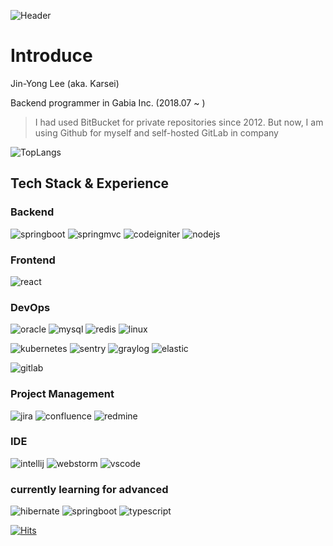 ![Header](https://capsule-render.vercel.app/api?type=waving&color=auto&height=300&section=header&text=Welcome!&fontSize=90&animation=fadeIn&fontAlignY=38&desc=Karsei%20Github%20Profile&descAlignY=51&descAlign=62)

# Introduce

Jin-Yong Lee (aka. Karsei)

Backend programmer in Gabia Inc. (2018.07 ~ )

> I had used BitBucket for private repositories since 2012. But now, I am using Github for myself and self-hosted GitLab in company

![TopLangs](https://github-readme-stats.vercel.app/api/top-langs/?username=karsei&layout=compact&hide=c%23)

## Tech Stack & Experience

### Backend

![springboot](https://img.shields.io/badge/SpringBoot-6DB33F?style=for-the-badge&logo=SpringBoot&logoColor=white)
![springmvc](https://img.shields.io/badge/SpringMVC-6DB33F?style=for-the-badge&logo=Spring&logoColor=white)
![codeigniter](https://img.shields.io/badge/CodeIgniter-EF4223?style=for-the-badge&logo=CodeIgniter&logoColor=white)
![nodejs](https://img.shields.io/badge/NODEJS-339933?style=for-the-badge&logo=Node.js&logoColor=white)

### Frontend

![react](https://img.shields.io/badge/react-61DAFB?style=for-the-badge&logo=react&logoColor=black)

### DevOps

![oracle](https://img.shields.io/badge/oracle-F80000?style=for-the-badge&logo=oracle&logoColor=white)
![mysql](https://img.shields.io/badge/mysql-4479A1?style=for-the-badge&logo=mysql&logoColor=white)
![redis](https://img.shields.io/badge/Redis-DC382D?style=for-the-badge&logo=Redis&logoColor=white)
![linux](https://img.shields.io/badge/linux-FCC624?style=for-the-badge&logo=linux&logoColor=black)

![kubernetes](https://img.shields.io/badge/kubernetes-326CE5?style=for-the-badge&logo=Kubernetes&logoColor=black)
![sentry](https://img.shields.io/badge/sentry-362D59?style=for-the-badge&logo=Sentry&logoColor=black)
![graylog](https://img.shields.io/badge/graylog-FF3633?style=for-the-badge&logo=Graylog&logoColor=black)
![elastic](https://img.shields.io/badge/elasticsearch-005571?style=for-the-badge&logo=ElasticSearch&logoColor=black)

![gitlab](https://img.shields.io/badge/gitlab-FC6D26?style=for-the-badge&logo=GitLab&logoColor=white)

### Project Management

![jira](https://img.shields.io/badge/Jira-0052CC?style=for-the-badge&logo=Jira&logoColor=white)
![confluence](https://img.shields.io/badge/confluence-172B4D?style=for-the-badge&logo=Confluence&logoColor=black)
![redmine](https://img.shields.io/badge/redmine-B32024?style=for-the-badge&logo=Redmine&logoColor=black)

### IDE

![intellij](https://img.shields.io/badge/Intellij-000000?style=for-the-badge&logo=IntelliJIDEA&logoColor=white)
![webstorm](https://img.shields.io/badge/Webstorm-000000?style=for-the-badge&logo=WebStorm&logoColor=white)
![vscode](https://img.shields.io/badge/VSCODE-007ACC?style=for-the-badge&logo=VisualStudioCode&logoColor=black)

### currently learning for advanced

![hibernate](https://img.shields.io/badge/hibernate-59666C?style=for-the-badge&logo=Hibernate&logoColor=white)
![springboot](https://img.shields.io/badge/SpringBoot-6DB33F?style=for-the-badge&logo=SpringBoot&logoColor=white)
![typescript](https://img.shields.io/badge/TypeScript-3178C6?style=for-the-badge&logo=Typescript&logoColor=white)

[![Hits](https://hits.seeyoufarm.com/api/count/incr/badge.svg?url=https%3A%2F%2Fgithub.com%2FKarsei&count_bg=%2379C83D&title_bg=%23555555&icon=github.svg&icon_color=%23E7E7E7&title=hits&edge_flat=false)](https://hits.seeyoufarm.com)
<!---
Karsei/Karsei is a ✨ special ✨ repository because its `README.md` (this file) appears on your GitHub profile.
You can click the Preview link to take a look at your changes.
--->
